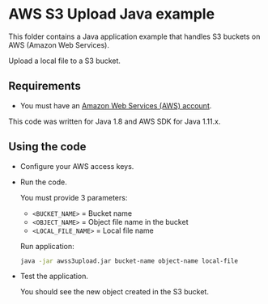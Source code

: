 # AWS S3 Upload Java example

This folder contains a Java application example that handles S3 buckets on AWS (Amazon Web Services).

Upload a local file to a S3 bucket.

## Requirements

* You must have an [Amazon Web Services (AWS) account](http://aws.amazon.com/).

This code was written for Java 1.8 and AWS SDK for Java 1.11.x.

## Using the code

* Configure your AWS access keys.

* Run the code.

  You must provide 3 parameters:
  
  * `<BUCKET_NAME>`     = Bucket name
  * `<OBJECT_NAME>`     = Object file name in the bucket
  * `<LOCAL_FILE_NAME>` = Local file name

  Run application:

  ```bash
  java -jar awss3upload.jar bucket-name object-name local-file
  ```

* Test the application.

  You should see the new object created in the S3 bucket.
